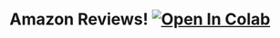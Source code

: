# Amazon Reviews! [![Open In Colab](https://colab.research.google.com/assets/colab-badge.svg)](https://colab.research.google.com/github/pedroivobr/amazon_reviews/blob/main/amazon_reviews.ipynb)
